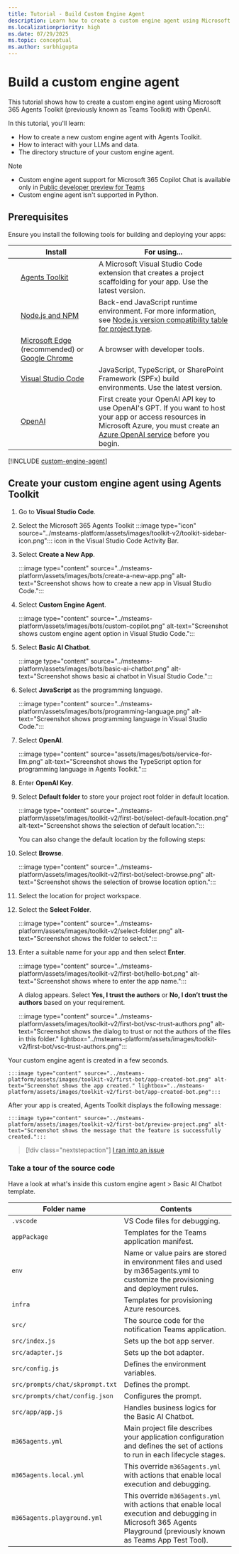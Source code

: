 ```yaml
---
title: Tutorial - Build Custom Engine Agent
description: Learn how to create a custom engine agent using Microsoft 365 Agents Toolkit and configure custom engine agent.
ms.localizationpriority: high
ms.date: 07/29/2025
ms.topic: conceptual
ms.author: surbhigupta
---
```


# Build a custom engine agent

This tutorial shows how to create a custom engine agent using Microsoft 365 Agents Toolkit (previously known as Teams Toolkit) with OpenAI.

In this tutorial, you'll learn:

* How to create a new custom engine agent with Agents Toolkit.
* How to interact with your LLMs and data.
* The directory structure of your custom engine agent.

> [!NOTE]
>
> * Custom engine agent support for Microsoft 365 Copilot Chat is available only in [Public developer preview for Teams](../../../resources/dev-preview/developer-preview-intro.md)
> * Custom engine agent isn't supported in Python.

## Prerequisites

Ensure you install the following tools for building and deploying your apps:

| &nbsp; | Install | For using... |
| --- | --- | --- |
| &nbsp; | [Agents Toolkit](~/toolkit/install-Teams-Toolkit.md) | A Microsoft Visual Studio Code extension that creates a project scaffolding for your app. Use the latest version. |
| &nbsp; | [Node.js and NPM](https://nodejs.org/) | Back-end JavaScript runtime environment. For more information, see [Node.js version compatibility table for project type](~/toolkit/build-environments.md#nodejs-version-compatibility-table-for-project-type).|
| &nbsp; | [Microsoft Edge](https://www.microsoft.com/edge) (recommended) or [Google Chrome](https://www.google.com/chrome/) | A browser with developer tools. |
| &nbsp; | [Visual Studio Code](https://code.visualstudio.com/download) | JavaScript, TypeScript, or SharePoint Framework (SPFx) build environments. Use the latest version. |
| &nbsp; |[OpenAI](https://platform.openai.com/docs/quickstart/build-your-application) |First create your OpenAI API key to use OpenAI's GPT. If you want to host your app or access resources in Microsoft Azure, you must create an [Azure OpenAI service](/azure/ai-services/openai/how-to/create-resource?pivots=web-portal) before you begin.|

[!INCLUDE [custom-engine-agent](../../../includes/custom-engine-agent.md)]

## Create your custom engine agent using Agents Toolkit

1. Go to **Visual Studio Code**.

1. Select the Microsoft 365 Agents Toolkit :::image type="icon" source="../msteams-platform/assets/images/toolkit-v2/toolkit-sidebar-icon.png"::: icon in the Visual Studio Code Activity Bar.

1. Select **Create a New App**.

    :::image type="content" source="../msteams-platform/assets/images/bots/create-a-new-app.png" alt-text="Screenshot shows how to create a new app in Visual Studio Code.":::

1. Select **Custom Engine Agent**.

    :::image type="content" source="../msteams-platform/assets/images/bots/custom-copilot.png" alt-text="Screenshot shows custom engine agent option in Visual Studio Code.":::

1. Select **Basic AI Chatbot**.

    :::image type="content" source="../msteams-platform/assets/images/bots/basic-ai-chatbot.png" alt-text="Screenshot shows basic ai chatbot in Visual Studio Code.":::

1. Select **JavaScript** as the programming language.

    :::image type="content" source="../msteams-platform/assets/images/bots/programming-language.png" alt-text="Screenshot shows programming language in Visual Studio Code.":::

1. Select **OpenAI**.

    :::image type="content" source="assets/images/bots/service-for-llm.png" alt-text="Screenshot shows the TypeScript option for programming language in Agents Toolkit.":::

1. Enter **OpenAI Key**.

1. Select **Default folder** to store your project root folder in default location.

    :::image type="content" source="../msteams-platform/assets/images/toolkit-v2/first-bot/select-default-location.png" alt-text="Screenshot shows the selection of default location.":::

    You can also change the default location by the following steps:

1. Select **Browse**.

    :::image type="content" source="../msteams-platform/assets/images/toolkit-v2/first-bot/select-browse.png" alt-text="Screenshot shows the selection of browse location option.":::

1. Select the location for project workspace.

1. Select the **Select Folder**.

    :::image type="content" source="../msteams-platform/assets/images/toolkit-v2/select-folder.png" alt-text="Screenshot shows the folder to select.":::

1. Enter a suitable name for your app and then select **Enter**.

    :::image type="content" source="../msteams-platform/assets/images/toolkit-v2/first-bot/hello-bot.png" alt-text="Screenshot shows where to enter the app name.":::

    A dialog appears. Select **Yes, I trust the authors** or **No, I don’t trust the authors** based on your requirement.

    :::image type="content" source="../msteams-platform/assets/images/toolkit-v2/first-bot/vsc-trust-authors.png" alt-text="Screenshot shows the dialog to trust or not the authors of the files in this folder." lightbox="../msteams-platform/assets/images/toolkit-v2/first-bot/vsc-trust-authors.png":::

Your custom engine agent is created in a few seconds.

    :::image type="content" source="../msteams-platform/assets/images/toolkit-v2/first-bot/app-created-bot.png" alt-text="Screenshot shows the app created." lightbox="../msteams-platform/assets/images/toolkit-v2/first-bot/app-created-bot.png":::

After your app is created, Agents Toolkit displays the following message:

    :::image type="content" source="../msteams-platform/assets/images/toolkit-v2/first-bot/preview-project.png" alt-text="Screenshot shows the message that the feature is successfully created.":::

> [!div class="nextstepaction"]
> [I ran into an issue](https://github.com/MicrosoftDocs/msteams-docs/issues/new?template=Doc-Feedback.yaml&title=%5BI%20ran%20into%20an%20issue%5D%20Create%20your%20custom%20engine%20agent&pageUrl=https%3A%2F%2Flearn.microsoft.com%2Fen-us%2Fmicrosoftteams%2Fplatform%2Fteams-ai-library-tutorial%3Ftutorial-step%3D3&contentSourceUrl=https%3A%2F%2Fgithub.com%2FMicrosoftDocs%2Fmsteams-docs%2Fblob%2Fmain%2Fmsteams-platform%2FTeams-AI-library-tutorial.yml&documentVersionIndependentId=fe0b5835-9bcb-a24b-8bad-78793026a79e&platformId=11f075eb-fd32-b7d3-211f-f629d62cb5b0&author=surbhigupta&metadata=%2A%2BID%253A%2Be473e1f3-69f5-bcfa-bcab-54b098b59c80%2B%250A%2A%2BService%253A%2B%2Amsteams%2A%2A)

### Take a tour of the source code

Have a look at what's inside this custom engine agent > Basic AI Chatbot template.

| Folder name | Contents |
| --- | --- |
| `.vscode` | VS Code files for debugging. |
| `appPackage` | Templates for the Teams application manifest. |
| `env` | Name or value pairs are stored in environment files and used by m365agents.yml to customize the provisioning and deployment rules. |
| `infra` | Templates for provisioning Azure resources. |
| `src/`| The source code for the notification Teams application. |
| `src/index.js`| Sets up the bot app server. |
| `src/adapter.js`| Sets up the bot adapter. |  
| `src/config.js`| Defines the environment variables. |
| `src/prompts/chat/skprompt.txt`| Defines the prompt. |
| `src/prompts/chat/config.json`| Configures the prompt. |
| `src/app/app.js`| Handles business logics for the Basic AI Chatbot. |
| `m365agents.yml` | Main project file describes your application configuration and defines the set of actions to run in each lifecycle stages. |
| `m365agents.local.yml` | This override `m365agents.yml` with actions that enable local execution and debugging. |
| `m365agents.playground.yml` | This override `m365agents.yml` with actions that enable local execution and debugging in Microsoft 365 Agents Playground (previously known as Teams App Test Tool).|
